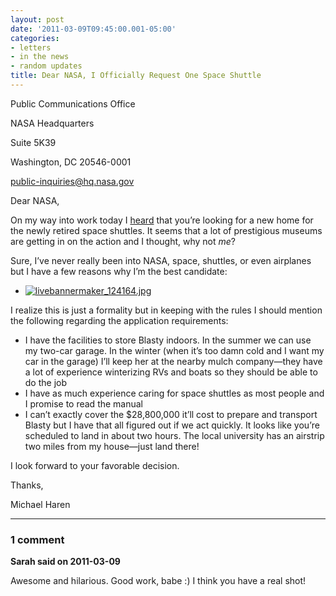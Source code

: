 ```yaml
---
layout: post
date: '2011-03-09T09:45:00.001-05:00'
categories:
- letters
- in the news
- random updates
title: Dear NASA, I Officially Request One Space Shuttle
---
```



Public Communications Office    

NASA Headquarters     

Suite 5K39     

Washington, DC 20546-0001     

public-inquiries@hq.nasa.gov

Dear NASA,

On my way into work today I [heard](http://www.npr.org/2011/03/09/134358888/nasas-next-mission-finding-homes-for-shuttles) that you’re looking for a new home for the newly retired space shuttles. It seems that a lot of prestigious museums are getting in on the action and I thought, why not *me*?

Sure, I’ve never really been into NASA, space, shuttles, or even airplanes but I have a few reasons why I’m the best candidate:  <ul>   <li><a href="http://www.sitcomsonline.com/photopost/showphoto.php/photo/11991/cat/815">![livebannermaker_124164.jpg](/assets/2011/livebannermaker_124164.jpg)</a> </li> </ul>

I realize this is just a formality but in keeping with the rules I should mention the following regarding the application requirements:  <ul>   <li>I have the facilities to store Blasty indoors. In the summer we can use my two-car garage. In the winter (when it’s too damn cold and I want my car in the garage) I’ll keep her at the nearby mulch company—they have a lot of experience winterizing RVs and boats so they should be able to do the job </li>    <li>I have as much experience caring for space shuttles as most people and I promise to read the manual </li>    <li>I can’t exactly cover the $28,800,000 it’ll cost to prepare and transport Blasty but I have that all figured out if we act quickly. It looks like you’re scheduled to land in about two hours. The local university has an airstrip two miles from my house—just land there! </li> </ul>

I look forward to your favorable decision.

Thanks,    

Michael Haren

---

### 1 comment

**Sarah said on 2011-03-09**

Awesome and hilarious.  Good work, babe :)  I think you have a real shot!

